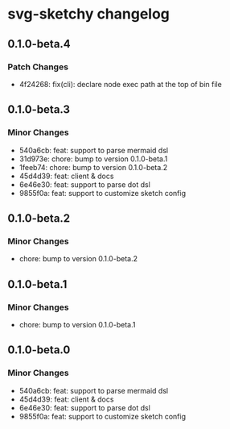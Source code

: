 # svg-sketchy changelog

## 0.1.0-beta.4

### Patch Changes

- 4f24268: fix(cli): declare node exec path at the top of bin file

## 0.1.0-beta.3

### Minor Changes

- 540a6cb: feat: support to parse mermaid dsl
- 31d973e: chore: bump to version 0.1.0-beta.1
- 1feeb74: chore: bump to version 0.1.0-beta.2
- 45d4d39: feat: client & docs
- 6e46e30: feat: support to parse dot dsl
- 9855f0a: feat: support to customize sketch config

## 0.1.0-beta.2

### Minor Changes

- chore: bump to version 0.1.0-beta.2

## 0.1.0-beta.1

### Minor Changes

- chore: bump to version 0.1.0-beta.1

## 0.1.0-beta.0

### Minor Changes

- 540a6cb: feat: support to parse mermaid dsl
- 45d4d39: feat: client & docs
- 6e46e30: feat: support to parse dot dsl
- 9855f0a: feat: support to customize sketch config

